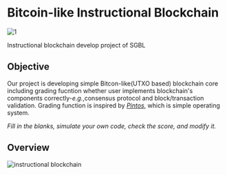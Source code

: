 # Bitcoin-like Instructional Blockchain
![1](https://user-images.githubusercontent.com/18026697/50545940-63ab2680-0c62-11e9-99cf-f9ee106cc712.png)

Instructional blockchain develop project of SGBL

## Objective
Our project is developing simple Bitcon-like(UTXO based) blockchain core including grading fucntion whether user implements blockchain's components correctly-*e.g.*,consensus protocol and block/transaction validation. Grading function is inspired by *[Pintos](https://web.stanford.edu/class/cs140/projects/pintos/pintos.html)*, which is simple operating system.

*Fill in the blanks, simulate your own code, check the score, and modify it.*

## Overview
![instructional blockchain](https://user-images.githubusercontent.com/18026697/50546781-d4593f80-0c70-11e9-9aa2-94d5662f9b0a.png)
